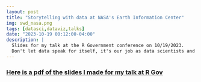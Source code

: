 ```yaml
---
layout: post
title: "Storytelling with data at NASA's Earth Information Center"
img: swd_nasa.png
tags: [datasci,dataviz,talks]
date: "2023-10-19 00:12:00-04:00"
description: |
  Slides for my talk at the R Government conference on 10/19/2023.
  Don't let data speak for itself, it's our job as data scientists and visualizers to interpret the stories hidden in the data and convey them to stakeholders and decisionmakers.
---
```


### [Here is a pdf of the slides I made for my talk at R Gov](media/gurvich_swd_nasa.pdf)